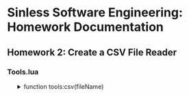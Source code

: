 # Sinless Software Engineering: Homework Documentation

## Homework 2: Create a CSV File Reader

### Tools.lua

<ul><details><summary>function tools:csv(fileName)</summary>

```lua
local tools = {}
function tools:csv(fileName)

  local headersize = 0

  local stream = fileName and io.input(fileName) or io.input()
  local tmp = io.read()
  
  return function()

    while true do

      if tmp then

        local t = {}
        while true do
          -- remove white space and comments
          tmp = tmp:gsub('[\t\r ]*', ''):gsub('#.*','')
          -- sepreate by comma
          for y in tmp:gmatch('[^,]+') do
            table.insert(t, y)
          end
          
          if string.sub(tmp, #tmp) ~= ',' then 
            tmp = io.read()
            break
          end

          tmp = io.read()
        end 
        if headersize == 0 then headersize = #t end

        if #t > 0 then
          for key, value in pairs(t) do
            value = tonumber(value) or value
          end
          if #t == headersize then return t else print("This line number of columns does not equal the header number of columns") end
        end
      else
        io.close(stream)
        break
      end
    end
  end  
end

return tools
```
</details></ul>